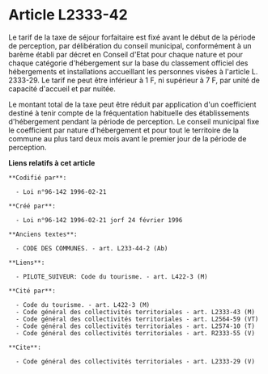 # Article L2333-42

Le tarif de la taxe de séjour forfaitaire est fixé avant le début de la période de perception, par délibération du conseil
municipal, conformément à un barème établi par décret en Conseil d'Etat pour chaque nature et pour chaque catégorie
d'hébergement sur la base du classement officiel des hébergements et installations accueillant les personnes visées à
l'article L. 2333-29. Le tarif ne peut être inférieur à 1 F, ni supérieur à 7 F, par unité de capacité d'accueil et par
nuitée.

Le montant total de la taxe peut être réduit par application d'un coefficient destiné à tenir compte de la fréquentation
habituelle des établissements d'hébergement pendant la période de perception. Le conseil municipal fixe le coefficient par
nature d'hébergement et pour tout le territoire de la commune au plus tard deux mois avant le premier jour de la période de
perception.

**Liens relatifs à cet article**

	**Codifié par**:

	  - Loi n°96-142 1996-02-21

	**Créé par**:

	  - Loi n°96-142 1996-02-21 jorf 24 février 1996

	**Anciens textes**:

	  - CODE DES COMMUNES. - art. L233-44-2 (Ab)

	**Liens**:

	  - PILOTE_SUIVEUR: Code du tourisme. - art. L422-3 (M)

	**Cité par**:

	  - Code du tourisme. - art. L422-3 (M)
	  - Code général des collectivités territoriales - art. L2333-43 (M)
	  - Code général des collectivités territoriales - art. L2564-59 (VT)
	  - Code général des collectivités territoriales - art. L2574-10 (T)
	  - Code général des collectivités territoriales - art. R2333-55 (V)

	**Cite**:

	  - Code général des collectivités territoriales - art. L2333-29 (V)
